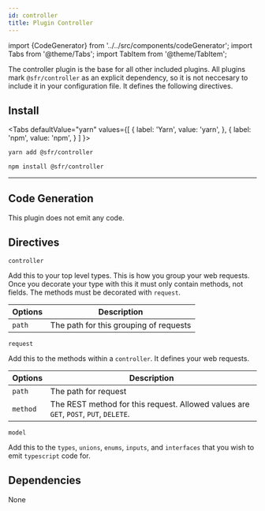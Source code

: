 ```yaml
---
id: controller
title: Plugin Controller
---
```


import {CodeGenerator} from '../../src/components/codeGenerator';
import Tabs from '@theme/Tabs';
import TabItem from '@theme/TabItem';

The controller plugin is the base for all other included plugins. All plugins mark `@sfr/controller` as an explicit dependency, so it is not neccesary to include it in your configuration file. It defines the following directives.

## Install

<Tabs
defaultValue="yarn"
values={[
{ label: 'Yarn', value: 'yarn', },
{ label: 'npm', value: 'npm', }
]
}>
<TabItem value="yarn">

```bash
yarn add @sfr/controller
```

</TabItem>
<TabItem value="npm">

```bash
npm install @sfr/controller
```

</TabItem>
</Tabs>

---

## Code Generation

This plugin does not emit any code.

## Directives

`controller`

Add this to your top level types. This is how you group your web requests. Once you decorate your type with this it must only contain methods, not fields. The methods must be decorated with `request`.

| Options | Description                            |
| ------- | -------------------------------------- |
| `path`  | The path for this grouping of requests |

`request`

Add this to the methods within a `controller`. It defines your web requests.

| Options  | Description                                                                          |
| -------- | ------------------------------------------------------------------------------------ |
| `path`   | The path for request                                                                 |
| `method` | The REST method for this request. Allowed values are `GET`, `POST`, `PUT`, `DELETE`. |

`model`

Add this to the `types`, `unions`, `enums`, `inputs`, and `interfaces` that you wish to emit `typescript` code for.

## Dependencies

None
